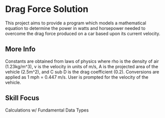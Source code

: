 # Drag Force Solution 

This project aims to provide a program which models a mathematical equation to determine the power in watts and horsepower needed to overcome the drag force produced on a car based upon its current velocity. 


## More Info

Constants are obtained from laws of physics where rho is the density of air (1.23kg/m^3), v is the velocity in units of m/s, A is the projected area of the vehicle (2.5m^2), and C sub D is the drag coefficient (0.2). Conversions are applied as 1 mph = 0.447 m/s. User is prompted for the velocity of the vehicle.

## Skill Focus 

Calculations w/ Fundamental Data Types 
